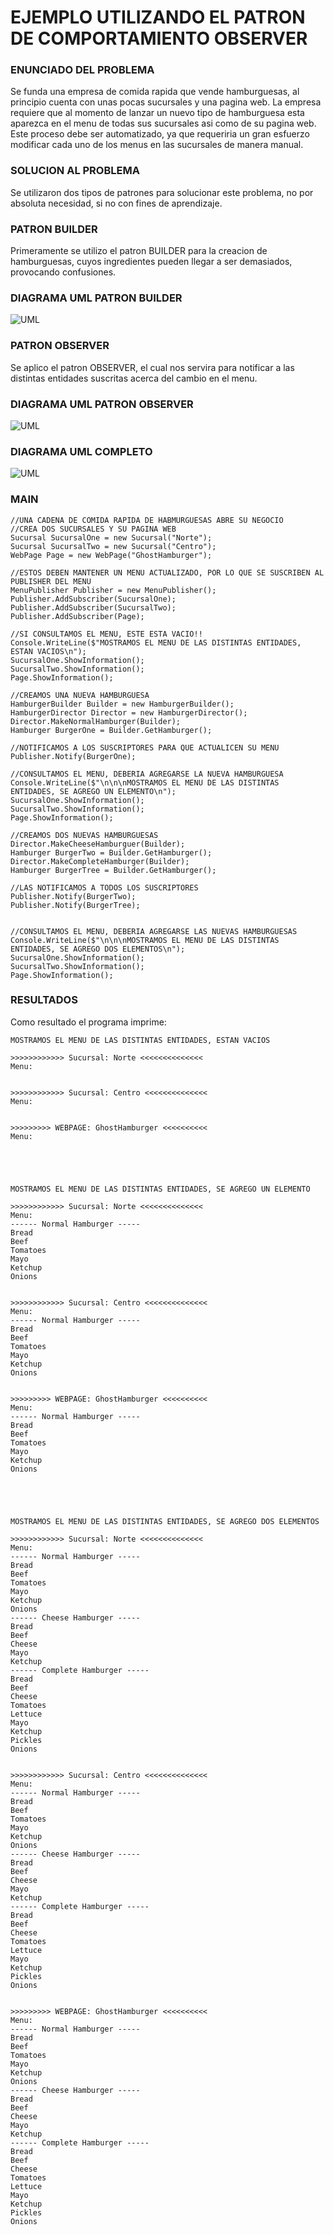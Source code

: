 # EJEMPLO UTILIZANDO EL PATRON DE COMPORTAMIENTO OBSERVER

### ENUNCIADO DEL PROBLEMA
Se funda una empresa de comida rapida que vende hamburguesas, al principio cuenta con unas pocas sucursales y una pagina web. La empresa requiere que al momento de lanzar un nuevo tipo de hamburguesa esta aparezca en el menu de todas sus sucursales asi como de su pagina web. Este proceso debe ser automatizado, ya que requeriria un gran esfuerzo modificar cada uno de los menus en las sucursales de manera manual.
### SOLUCION AL PROBLEMA
Se utilizaron dos tipos de patrones para solucionar este problema, no por absoluta necesidad, si no con fines de aprendizaje.
### PATRON BUILDER
Primeramente se utilizo el patron BUILDER para la creacion de hamburguesas, cuyos ingredientes pueden llegar a ser demasiados, provocando confusiones.
### DIAGRAMA UML PATRON BUILDER
![UML](https://github.com/jacovzap/ObserverPattern/blob/main/Images/UMLBuilderPattern.png)

### PATRON OBSERVER
Se aplico el patron OBSERVER, el cual nos servira para notificar a las distintas entidades suscritas acerca del cambio en el menu.
### DIAGRAMA UML PATRON OBSERVER
![UML](https://github.com/jacovzap/ObserverPattern/blob/main/Images/UMLObserverPattern.png)

### DIAGRAMA UML COMPLETO
![UML](https://github.com/jacovzap/ObserverPattern/blob/main/Images/UMLComplete.png)

### MAIN
```
//UNA CADENA DE COMIDA RAPIDA DE HABMURGUESAS ABRE SU NEGOCIO
//CREA DOS SUCURSALES Y SU PAGINA WEB
Sucursal SucursalOne = new Sucursal("Norte");
Sucursal SucursalTwo = new Sucursal("Centro");
WebPage Page = new WebPage("GhostHamburger");

//ESTOS DEBEN MANTENER UN MENU ACTUALIZADO, POR LO QUE SE SUSCRIBEN AL PUBLISHER DEL MENU
MenuPublisher Publisher = new MenuPublisher();
Publisher.AddSubscriber(SucursalOne);
Publisher.AddSubscriber(SucursalTwo);
Publisher.AddSubscriber(Page);

//SI CONSULTAMOS EL MENU, ESTE ESTA VACIO!!
Console.WriteLine($"MOSTRAMOS EL MENU DE LAS DISTINTAS ENTIDADES, ESTAN VACIOS\n");
SucursalOne.ShowInformation();
SucursalTwo.ShowInformation();
Page.ShowInformation();

//CREAMOS UNA NUEVA HAMBURGUESA
HamburgerBuilder Builder = new HamburgerBuilder();
HamburgerDirector Director = new HamburgerDirector();
Director.MakeNormalHamburger(Builder);
Hamburger BurgerOne = Builder.GetHamburger();

//NOTIFICAMOS A LOS SUSCRIPTORES PARA QUE ACTUALICEN SU MENU
Publisher.Notify(BurgerOne);

//CONSULTAMOS EL MENU, DEBERIA AGREGARSE LA NUEVA HAMBURGUESA
Console.WriteLine($"\n\n\nMOSTRAMOS EL MENU DE LAS DISTINTAS ENTIDADES, SE AGREGO UN ELEMENTO\n");
SucursalOne.ShowInformation();
SucursalTwo.ShowInformation();
Page.ShowInformation();

//CREAMOS DOS NUEVAS HAMBURGUESAS
Director.MakeCheeseHamburguer(Builder);
Hamburger BurgerTwo = Builder.GetHamburger();
Director.MakeCompleteHamburger(Builder);
Hamburger BurgerTree = Builder.GetHamburger();

//LAS NOTIFICAMOS A TODOS LOS SUSCRIPTORES
Publisher.Notify(BurgerTwo);
Publisher.Notify(BurgerTree);


//CONSULTAMOS EL MENU, DEBERIA AGREGARSE LAS NUEVAS HAMBURGUESAS
Console.WriteLine($"\n\n\nMOSTRAMOS EL MENU DE LAS DISTINTAS ENTIDADES, SE AGREGO DOS ELEMENTOS\n");
SucursalOne.ShowInformation();
SucursalTwo.ShowInformation();
Page.ShowInformation();
```
### RESULTADOS
Como resultado el programa imprime:
```
MOSTRAMOS EL MENU DE LAS DISTINTAS ENTIDADES, ESTAN VACIOS

>>>>>>>>>>>> Sucursal: Norte <<<<<<<<<<<<<<
Menu:


>>>>>>>>>>>> Sucursal: Centro <<<<<<<<<<<<<<
Menu:


>>>>>>>>> WEBPAGE: GhostHamburger <<<<<<<<<<
Menu:





MOSTRAMOS EL MENU DE LAS DISTINTAS ENTIDADES, SE AGREGO UN ELEMENTO

>>>>>>>>>>>> Sucursal: Norte <<<<<<<<<<<<<<
Menu:
------ Normal Hamburger -----
Bread
Beef
Tomatoes
Mayo
Ketchup
Onions


>>>>>>>>>>>> Sucursal: Centro <<<<<<<<<<<<<<
Menu:
------ Normal Hamburger -----
Bread
Beef
Tomatoes
Mayo
Ketchup
Onions


>>>>>>>>> WEBPAGE: GhostHamburger <<<<<<<<<<
Menu:
------ Normal Hamburger -----
Bread
Beef
Tomatoes
Mayo
Ketchup
Onions





MOSTRAMOS EL MENU DE LAS DISTINTAS ENTIDADES, SE AGREGO DOS ELEMENTOS

>>>>>>>>>>>> Sucursal: Norte <<<<<<<<<<<<<<
Menu:
------ Normal Hamburger -----
Bread
Beef
Tomatoes
Mayo
Ketchup
Onions
------ Cheese Hamburger -----
Bread
Beef
Cheese
Mayo
Ketchup
------ Complete Hamburger -----
Bread
Beef
Cheese
Tomatoes
Lettuce
Mayo
Ketchup
Pickles
Onions


>>>>>>>>>>>> Sucursal: Centro <<<<<<<<<<<<<<
Menu:
------ Normal Hamburger -----
Bread
Beef
Tomatoes
Mayo
Ketchup
Onions
------ Cheese Hamburger -----
Bread
Beef
Cheese
Mayo
Ketchup
------ Complete Hamburger -----
Bread
Beef
Cheese
Tomatoes
Lettuce
Mayo
Ketchup
Pickles
Onions


>>>>>>>>> WEBPAGE: GhostHamburger <<<<<<<<<<
Menu:
------ Normal Hamburger -----
Bread
Beef
Tomatoes
Mayo
Ketchup
Onions
------ Cheese Hamburger -----
Bread
Beef
Cheese
Mayo
Ketchup
------ Complete Hamburger -----
Bread
Beef
Cheese
Tomatoes
Lettuce
Mayo
Ketchup
Pickles
Onions
```
